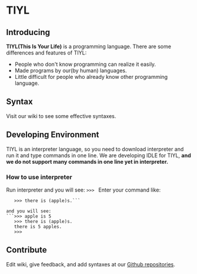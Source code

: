 # TIYL

## Introducing
__TIYL(This Is Your Life)__ is a programming language. 
There are some differences and features of TIYL:

* People who don't know programming can realize it easily.
* Made programs by our(by human) languages.
* Little difficult for people who already know other programming language.

## Syntax
Visit our wiki to see some effective syntaxes.

## Developing Environment
TIYL is an interpreter language, so you need to download interpreter and run it and type commands in one line. We are developing IDLE for TIYL, **and we do not support many commands in one line yet in interpreter.**

### How to use interpreter
Run interpreter and you will see:
```>>> ```
Enter your command like:
```>>> apple is 5
   >>> there is (apple)s.```

and you will see:
```>>> apple is 5
   >>> there is (apple)s.
   there is 5 apples.
   >>>
```

## Contribute
Edit wiki, give feedback, and add syntaxes at our [Github repositories](https://github.com/lucas7234/tiyl).
